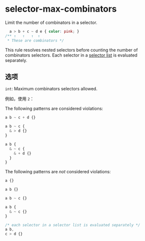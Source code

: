 # selector-max-combinators

Limit the number of combinators in a selector.

```css
  a > b + c ~ d e { color: pink; }
/** ↑   ↑   ↑  ↑
 * These are combinators */
```

This rule resolves nested selectors before counting the number of combinators selectors. Each selector in a [selector list](https://www.w3.org/TR/selectors4/#selector-list) is evaluated separately.

## 选项

`int`: Maximum combinators selectors allowed.

例如，使用 `2`：

The following patterns are considered violations:

```css
a b ~ c + d {}
```

```css
a b ~ c {
  & > d {}
}
```

```css
a b {
  & ~ c {
    & + d {}
  }
}
```

The following patterns are *not* considered violations:

```css
a {}
```

```css
a b {}
```

```css
a b ~ c {}
```

```css
a b {
  & ~ c {}
}
```

```css
/* each selector in a selector list is evaluated separately */
a b,
c > d {}
```
